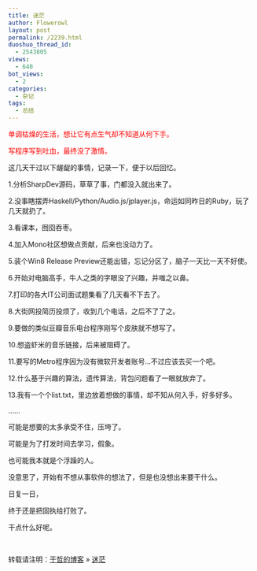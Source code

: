 ```yaml
---
title: 迷茫
author: Flowerowl
layout: post
permalink: /2239.html
duoshuo_thread_id:
  - 2543805
views:
  - 640
bot_views:
  - 2
categories:
  - 杂记
tags:
  - 总结
---
```

<span style="color: #ff0000;">单调枯燥的生活，想让它有点生气却不知道从何下手。</span>

<span style="color: #ff0000;">写程序写到吐血，最终没了激情。</span>

这几天干过以下龌龊的事情，记录一下，便于以后回忆。

1.分析SharpDev源码，草草了事，门都没入就出来了。

2.没事瞎摆弄Haskell/Python/Audio.js/jplayer.js，命运如同昨日的Ruby，玩了几天就扔了。

3.看课本，囫囵吞枣。

4.加入Mono社区想做点贡献，后来也没动力了。

5.装个Win8 Release Preview还能出错，忘记分区了，脑子一天比一天不好使。

6.开始对电脑高手，牛人之类的字眼没了兴趣，并嗤之以鼻。

7.打印的各大IT公司面试题集看了几天看不下去了。

8.大街网投简历投烦了，收到几个电话，之后不了了之。

9.要做的类似豆瓣音乐电台程序刚写个皮肤就不想写了。

10.想盗虾米的音乐链接，后来被阻碍了。

11.要写的Metro程序因为没有微软开发者账号&#8230;不过应该去买一个吧。

12.什么基于兴趣的算法，遗传算法，背包问题看了一眼就放弃了。

13.我有一个个list.txt，里边放着想做的事情，却不知从何入手，好多好多。

&#8230;&#8230;

可能是想要的太多承受不住，压垮了。

可能是为了打发时间去学习，假象。

也可能我本就是个浮躁的人。

没意思了，开始有不想从事软件的想法了，但是也没想出来要干什么。

日复一日，

终于还是把固执给打败了。

干点什么好呢。

&nbsp;

转载请注明：[于哲的博客][1] &raquo; [迷茫][2]

 [1]: http://localhost/wordpress
 [2]: http://localhost/wordpress/2239.html